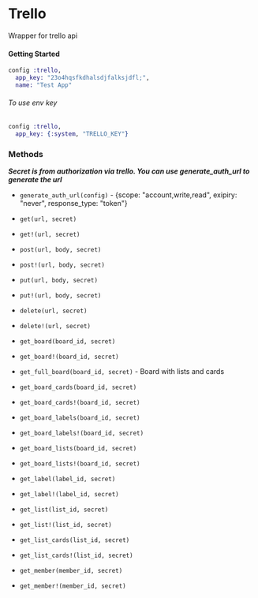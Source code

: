 Trello
===

Wrapper for trello api

#### Getting Started
```elixir
config :trello,
  app_key: "23o4hqsfkdhalsdjfalksjdfl;",
  name: "Test App"
```
###### To use env key
```elixir
config :trello,
  app_key: {:system, "TRELLO_KEY"}
```

### Methods
***Secret is from authorization via trello. You can use generate_auth_url to generate the url***

- `generate_auth_url(config)` - {scope: "account,write,read", exipiry: "never", response_type: "token"}

- `get(url, secret)`
- `get!(url, secret)`

- `post(url, body, secret)`
- `post!(url, body, secret)`

- `put(url, body, secret)`
- `put!(url, body, secret)`

- `delete(url, secret)`
- `delete!(url, secret)`

- `get_board(board_id, secret)`
- `get_board!(board_id, secret)`
- `get_full_board(board_id, secret)` - Board with lists and cards

- `get_board_cards(board_id, secret)`
- `get_board_cards!(board_id, secret)`

- `get_board_labels(board_id, secret)`
- `get_board_labels!(board_id, secret)`

- `get_board_lists(board_id, secret)`
- `get_board_lists!(board_id, secret)`

- `get_label(label_id, secret)`
- `get_label!(label_id, secret)`

- `get_list(list_id, secret)`
- `get_list!(list_id, secret)`

- `get_list_cards(list_id, secret)`

- `get_list_cards!(list_id, secret)`
- `get_member(member_id, secret)`
- `get_member!(member_id, secret)`

